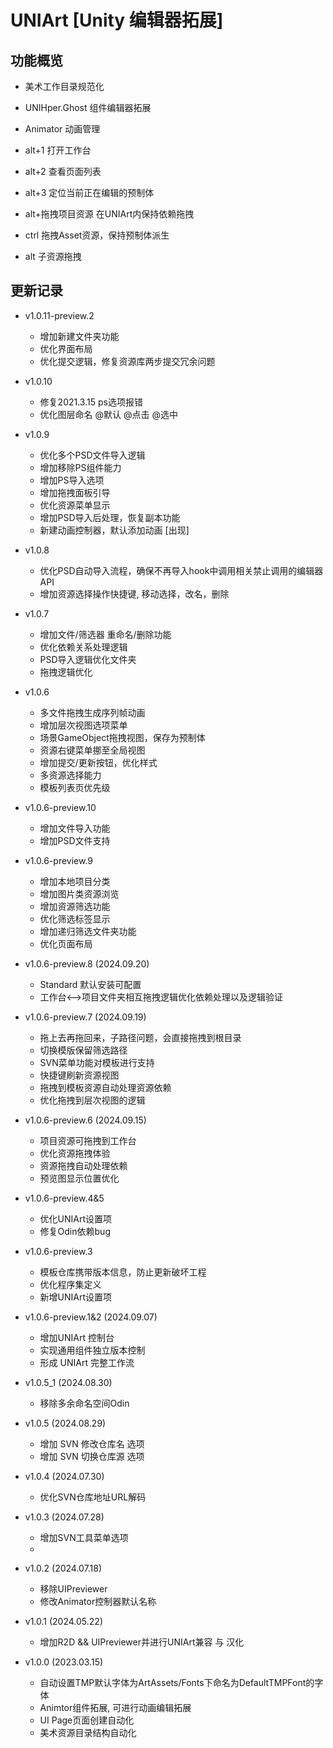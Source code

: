 # UNIArt [Unity 编辑器拓展]

## 功能概览
- 美术工作目录规范化
- UNIHper.Ghost 组件编辑器拓展
- Animator 动画管理

- alt+1 打开工作台
- alt+2 查看页面列表
- alt+3 定位当前正在编辑的预制体
- alt+拖拽项目资源 在UNIArt内保持依赖拖拽
- ctrl 拖拽Asset资源，保持预制体派生
- alt 子资源拖拽
  

## 更新记录
- v1.0.11-preview.2
  - 增加新建文件夹功能
  - 优化界面布局
  - 优化提交逻辑，修复资源库两步提交冗余问题
  
- v1.0.10
  - 修复2021.3.15 ps选项报错
  - 优化图层命名 @默认 @点击 @选中
  
- v1.0.9
  - 优化多个PSD文件导入逻辑
  - 增加移除PS组件能力
  - 增加PS导入选项
  - 增加拖拽面板引导
  - 优化资源菜单显示
  - 增加PSD导入后处理，恢复副本功能
  - 新建动画控制器，默认添加动画 [出现]

- v1.0.8
  - 优化PSD自动导入流程，确保不再导入hook中调用相关禁止调用的编辑器API
  - 增加资源选择操作快捷键, 移动选择，改名，删除

- v1.0.7
  - 增加文件/筛选器 重命名/删除功能
  - 优化依赖关系处理逻辑
  - PSD导入逻辑优化文件夹
  - 拖拽逻辑优化
  
- v1.0.6
  - 多文件拖拽生成序列帧动画
  - 增加层次视图选项菜单
  - 场景GameObject拖拽视图，保存为预制体
  - 资源右键菜单挪至全局视图
  - 增加提交/更新按钮，优化样式
  - 多资源选择能力 
  - 模板列表页优先级
  
- v1.0.6-preview.10
  - 增加文件导入功能
  - 增加PSD文件支持
  
- v1.0.6-preview.9
  - 增加本地项目分类
  - 增加图片类资源浏览
  - 增加资源筛选功能
  - 优化筛选标签显示
  - 增加递归筛选文件夹功能
  - 优化页面布局
  
- v1.0.6-preview.8 (2024.09.20)
  - Standard 默认安装可配置
  - 工作台<-->项目文件夹相互拖拽逻辑优化依赖处理以及逻辑验证

- v1.0.6-preview.7 (2024.09.19)
   - 拖上去再拖回来，子路径问题，会直接拖拽到根目录
   - 切换模版保留筛选路径 
   - SVN菜单功能对模板进行支持
   - 快捷键刷新资源视图 
   - 拖拽到模板资源自动处理资源依赖
   - 优化拖拽到层次视图的逻辑

- v1.0.6-preview.6 (2024.09.15)
  - 项目资源可拖拽到工作台
  - 优化资源拖拽体验
  - 资源拖拽自动处理依赖
  - 预览图显示位置优化
  
- v1.0.6-preview.4&5 
  - 优化UNIArt设置项
  - 修复Odin依赖bug

- v1.0.6-preview.3
  - 模板仓库携带版本信息，防止更新破坏工程
  - 优化程序集定义
  - 新增UNIArt设置项

- v1.0.6-preview.1&2 (2024.09.07)
  - 增加UNIArt 控制台
  - 实现通用组件独立版本控制
  - 形成 UNIArt 完整工作流

- v1.0.5_1 (2024.08.30)
  - 移除多余命名空间Odin
  
- v1.0.5 (2024.08.29)
  - 增加 SVN 修改仓库名 选项
  - 增加 SVN 切换仓库源 选项
- v1.0.4 (2024.07.30)
  - 优化SVN仓库地址URL解码
  
- v1.0.3 (2024.07.28)
  - 增加SVN工具菜单选项
  - 
- v1.0.2 (2024.07.18)
  - 移除UIPreviewer
  - 修改Animator控制器默认名称
  
- v1.0.1 (2024.05.22)
  - 增加R2D && UIPreviewer并进行UNIArt兼容 与 汉化
- v1.0.0 (2023.03.15)
  - 自动设置TMP默认字体为ArtAssets/Fonts下命名为DefaultTMPFont的字体
  - Animtor组件拓展, 可进行动画编辑拓展
  - UI Page页面创建自动化
  - 美术资源目录结构自动化